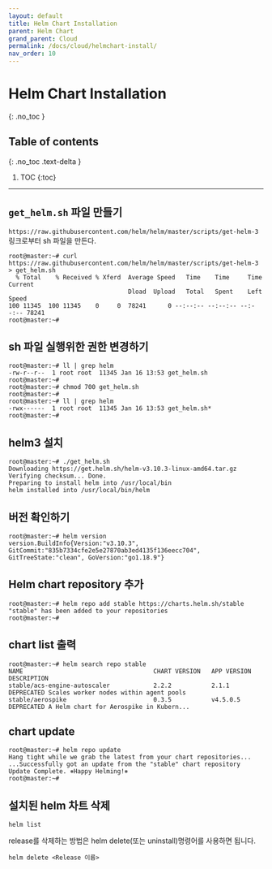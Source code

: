 ```yaml
---
layout: default
title: Helm Chart Installation
parent: Helm Chart
grand_parent: Cloud
permalink: /docs/cloud/helmchart-install/
nav_order: 10
---
```


# Helm Chart Installation
{: .no_toc }

## Table of contents
{: .no_toc .text-delta }

1. TOC
{:toc}



---



## `get_helm.sh` 파일 만들기 

`https://raw.githubusercontent.com/helm/helm/master/scripts/get-helm-3` 링크로부터 sh 파일을 만든다.

```
root@master:~# curl https://raw.githubusercontent.com/helm/helm/master/scripts/get-helm-3 > get_helm.sh
  % Total    % Received % Xferd  Average Speed   Time    Time     Time  Current
                                 Dload  Upload   Total   Spent    Left  Speed
100 11345  100 11345    0     0  78241      0 --:--:-- --:--:-- --:--:-- 78241
root@master:~#
```

## sh 파일 실행위한 권한 변경하기
``` 
root@master:~# ll | grep helm
-rw-r--r--  1 root root  11345 Jan 16 13:53 get_helm.sh
root@master:~#
root@master:~# chmod 700 get_helm.sh
root@master:~#
root@master:~# ll | grep helm
-rwx------  1 root root  11345 Jan 16 13:53 get_helm.sh*
root@master:~#
```

## helm3 설치

```
root@master:~# ./get_helm.sh
Downloading https://get.helm.sh/helm-v3.10.3-linux-amd64.tar.gz
Verifying checksum... Done.
Preparing to install helm into /usr/local/bin
helm installed into /usr/local/bin/helm
```

## 버전 확인하기

```
root@master:~# helm version
version.BuildInfo{Version:"v3.10.3", GitCommit:"835b7334cfe2e5e27870ab3ed4135f136eecc704", GitTreeState:"clean", GoVersion:"go1.18.9"}
```

## Helm chart repository  추가
```
root@master:~# helm repo add stable https://charts.helm.sh/stable
"stable" has been added to your repositories
root@master:~#
```

## chart list 출력
```
root@master:~# helm search repo stable
NAME                                    CHART VERSION   APP VERSION             DESCRIPTION                            
stable/acs-engine-autoscaler            2.2.2           2.1.1                   DEPRECATED Scales worker nodes within agent pools
stable/aerospike                        0.3.5           v4.5.0.5                DEPRECATED A Helm chart for Aerospike in Kubern...
```

## chart update
```
root@master:~# helm repo update
Hang tight while we grab the latest from your chart repositories...
...Successfully got an update from the "stable" chart repository
Update Complete. ⎈Happy Helming!⎈
root@master:~#
```

## 설치된 helm 차트 삭제 
 
`helm list`

release를 삭제하는 방법은 helm delete(또는 uninstall)명령어를 사용하면 됩니다.

`helm delete <Release 이름>`




